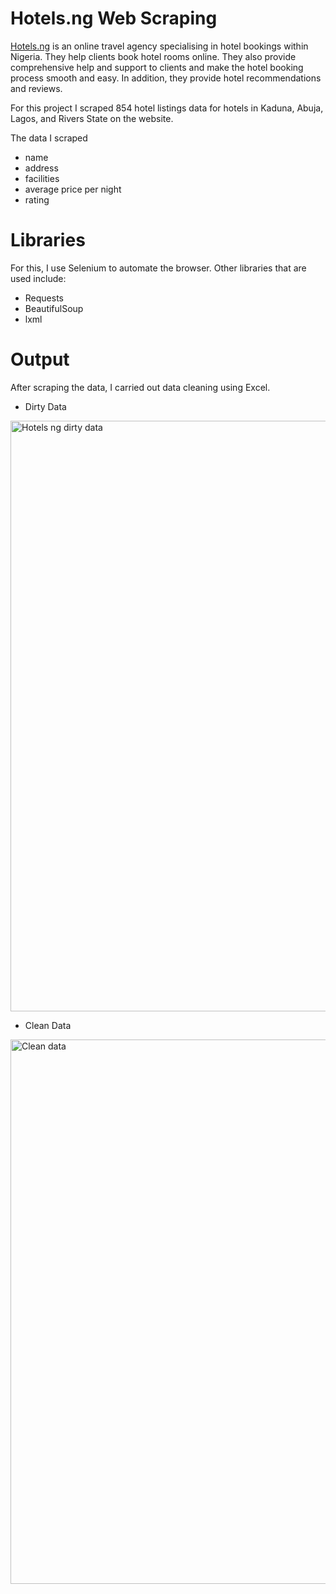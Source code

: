 # Hotels.ng Web Scraping

[Hotels.ng](https://hotels.ng/) is an online travel agency specialising in hotel bookings within Nigeria. They help clients book hotel rooms online. They also provide comprehensive help and support to clients and make the hotel booking process smooth and easy. In addition, they provide hotel recommendations and reviews.

For this project I scraped 854 hotel listings data for hotels in Kaduna, Abuja, Lagos, and Rivers State on the website. 

The data I scraped
- name
- address
- facilities
- average price per night
- rating

# Libraries
For this, I use Selenium to automate the browser. Other libraries that are used include:
- Requests
- BeautifulSoup
- lxml

# Output
After scraping the data, I carried out data cleaning using Excel.

- Dirty Data
<img width="945" alt="Hotels ng dirty data" src="https://user-images.githubusercontent.com/92667306/161396374-0998a148-2894-4719-af36-886c5d818e0c.PNG">

- Clean Data
<img width="871" alt="Clean data" src="https://user-images.githubusercontent.com/92667306/161397381-39d00cf2-32c9-4f4b-bea8-4ded1cc86a65.PNG">
